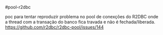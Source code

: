 #pool-r2dbc

poc para tentar reproduzir problema no pool de conexções do R2DBC onde a thread com a transação do banco fica travada e não é fechada/liberada.
https://github.com/r2dbc/r2dbc-pool/issues/144